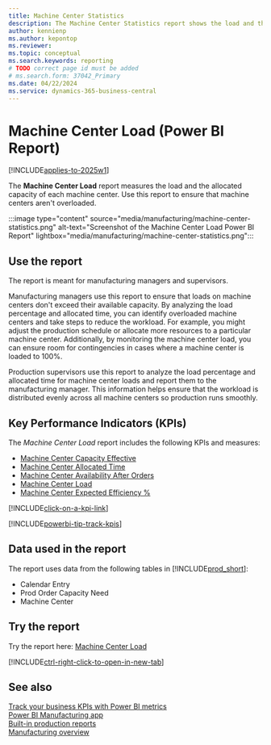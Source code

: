 ```yaml
---
title: Machine Center Statistics
description: The Machine Center Statistics report shows the load and the allocated capacity of each machine center.
author: kennienp
ms.author: kepontop
ms.reviewer:
ms.topic: conceptual
ms.search.keywords: reporting
# TODO correct page id must be added
# ms.search.form: 37042_Primary 
ms.date: 04/22/2024
ms.service: dynamics-365-business-central
---
```


# Machine Center Load (Power BI Report)

[!INCLUDE[applies-to-2025w1](includes/applies-to-2025w1.md)]

The **Machine Center Load** report measures the load and the allocated capacity of each machine center. Use this report to ensure that machine centers aren't overloaded.

:::image type="content" source="media/manufacturing/machine-center-statistics.png" alt-text="Screenshot of the Machine Center Load Power BI Report" lightbox="media/manufacturing/machine-center-statistics.png":::

## Use the report

The report is meant for manufacturing managers and supervisors.

Manufacturing managers use this report to ensure that loads on machine centers don't exceed their available capacity. By analyzing the load percentage and allocated time, you can identify overloaded machine centers and take steps to reduce the workload. For example, you might adjust the production schedule or allocate more resources to a particular machine center. Additionally, by monitoring the machine center load, you can ensure room for contingencies in cases where a machine center is loaded to 100%.

Production supervisors use this report to analyze the load percentage and allocated time for machine center loads and report them to the manufacturing manager. This information helps ensure that the workload is distributed evenly across all machine centers so production runs smoothly.

## Key Performance Indicators (KPIs)

The *Machine Center Load* report includes the following KPIs and measures:

- [Machine Center Capacity Effective]()
- [Machine Center Allocated Time]()
- [Machine Center Availability After Orders]()
- [Machine Center Load]()
- [Machine Center Expected Efficiency %]()

[!INCLUDE[click-on-a-kpi-link](includes/click-on-a-kpi-link.md)]

[!INCLUDE[powerbi-tip-track-kpis](includes/powerbi-tip-track-kpis.md)]

## Data used in the report

The report uses data from the following tables in [!INCLUDE[prod_short](includes/prod_short.md)]:

- Calendar Entry
- Prod Order Capacity Need
- Machine Center
  
## Try the report

Try the report here: [Machine Center Load](https://businesscentral.dynamics.com?page=)<!-- TODO Set page ID for link -->

[!INCLUDE[ctrl-right-click-to-open-in-new-tab](includes/ctrl-right-click-to-open-in-new-tab.md)]

## See also

[Track your business KPIs with Power BI metrics](track-kpis-with-power-bi-metrics.md)  
[Power BI Manufacturing app](manufacturing-powerbi-app.md)  
[Built-in production reports](production-reports.md)  
[Manufacturing overview](production-manage-manufacturing.md)
